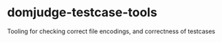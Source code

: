 # domjudge-testcase-tools
Tooling for checking correct file encodings, and correctness of testcases
